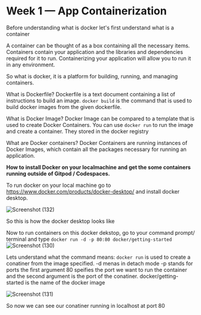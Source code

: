 # Week 1 — App Containerization

Before understanding what is docker let's first understand what is a container

A container can be thought of as a box containing all the necessary items. Containers contain your application and the libraries and dependencies required for it to run.
Containerizing your application will allow you to run it in any environment.

So what is docker, it is a platform for building, running, and managing containers.

What is Dockerfile?
Dockerfile is a text document containing a list of instructions to build an image. ```docker build``` is the command that is used to build docker images from the given dockerfile.

What is Docker Image?
Docker Image can be compared to a template that is used to create Docker Containers. You can use ```docker run``` to run the image and create a container. They stored in the docker registry

What are Docker containers?
Docker Containers are running instances of Docker Images, which contain all the packages necessary for running an application.

**How to install Docker on your localmachine and get the some containers running outside of Gitpod / Codespaces.**

To run docker on your local machine go to https://www.docker.com/products/docker-desktop/ and install docker desktop.

![Screenshot (132)](https://user-images.githubusercontent.com/59307860/221365100-a0ea18f8-b537-476f-bbbc-5322b5224d22.png)


So this is how the docker desktop looks like


Now to run containers on this docker dekstop, go to your command prompt/ terminal and type ```docker run -d -p 80:80 docker/getting-started```
![Screenshot (130)](https://user-images.githubusercontent.com/59307860/221365077-add2699d-7c41-4712-93d5-ce761e8796bf.png)


Lets understand what the command means: ```docker run``` is used to create a conatiner from the image specified. 
-d menas in detach mode
-p stands for ports the first argument 80 speifies the port we want to run the container and the second argument is the port of the conatiner. 
docker/getting-started is the name of the docker image


![Screenshot (131)](https://user-images.githubusercontent.com/59307860/221365107-222d3a2a-e468-4700-9fd9-894e54b84d3e.png)

So now we can see our conatiner running in localhost at port 80 
